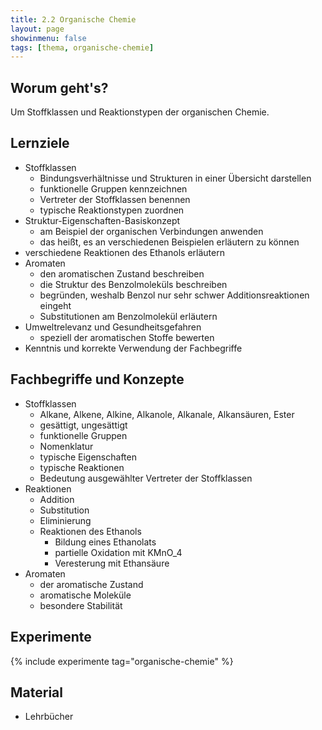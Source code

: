 ```yaml
---
title: 2.2 Organische Chemie
layout: page
showinmenu: false
tags: [thema, organische-chemie]
---
```


## Worum geht's?

Um Stoffklassen und Reaktionstypen der organischen Chemie.

## Lernziele

- Stoffklassen
    - Bindungsverhältnisse und Strukturen in einer Übersicht darstellen
    - funktionelle Gruppen kennzeichnen
    - Vertreter der Stoffklassen benennen
    - typische Reaktionstypen zuordnen
- Struktur-Eigenschaften-Basiskonzept
    - am Beispiel der organischen Verbindungen anwenden
    - das heißt, es an verschiedenen Beispielen erläutern zu können
- verschiedene Reaktionen des Ethanols erläutern
- Aromaten
    - den aromatischen Zustand beschreiben
    - die Struktur des Benzolmoleküls beschreiben
    - begründen, weshalb Benzol nur sehr schwer Additionsreaktionen eingeht
    - Substitutionen am Benzolmolekül erläutern
- Umweltrelevanz und Gesundheitsgefahren
    - speziell der aromatischen Stoffe bewerten
- Kenntnis und korrekte Verwendung der Fachbegriffe

## Fachbegriffe und Konzepte

- Stoffklassen
	- Alkane, Alkene, Alkine, Alkanole, Alkanale, Alkansäuren, Ester
	- gesättigt, ungesättigt
	- funktionelle Gruppen
	- Nomenklatur
	- typische Eigenschaften
	- typische Reaktionen
	- Bedeutung ausgewählter Vertreter der Stoffklassen
- Reaktionen
	- Addition
	- Substitution
	- Eliminierung
	- Reaktionen des Ethanols
		- Bildung eines Ethanolats
		- partielle Oxidation mit KMnO_4
		- Veresterung mit Ethansäure
- Aromaten
	- der aromatische Zustand
	- aromatische Moleküle
	- besondere Stabilität

## Experimente

{% include experimente tag="organische-chemie" %}

## Material

- Lehrbücher


